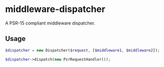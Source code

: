 # middleware-dispatcher
A PSR-15 compliant middleware dispatcher.

## Usage
```php
$dispatcher = new Dispatcher($request, [$middleware1, $middleware2]);

$dispatcher->dispatch(new PsrRequestHandler());
```
